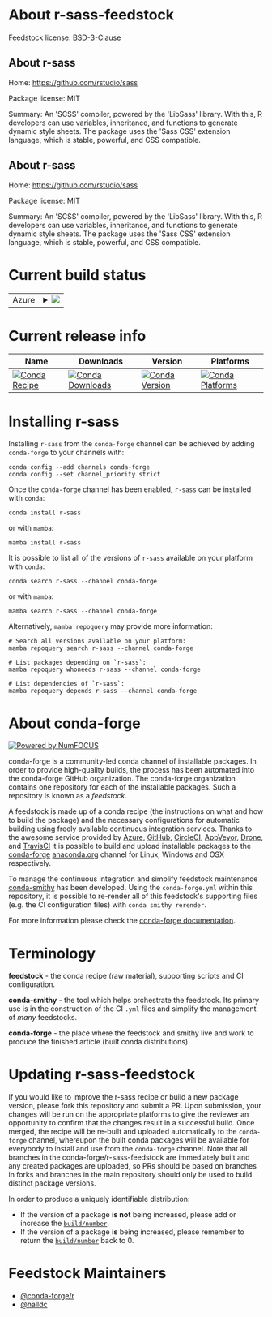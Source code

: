 About r-sass-feedstock
======================

Feedstock license: [BSD-3-Clause](https://github.com/conda-forge/r-sass-feedstock/blob/main/LICENSE.txt)


About r-sass
------------

Home: https://github.com/rstudio/sass

Package license: MIT

Summary: An 'SCSS' compiler, powered by the 'LibSass' library. With this, R developers can use variables, inheritance, and functions to generate dynamic style sheets. The package uses the 'Sass CSS' extension language, which is stable, powerful, and CSS compatible.

About r-sass
------------

Home: https://github.com/rstudio/sass

Package license: MIT

Summary: An 'SCSS' compiler, powered by the 'LibSass' library. With this, R developers can use variables, inheritance, and functions to generate dynamic style sheets. The package uses the 'Sass CSS' extension language, which is stable, powerful, and CSS compatible.

Current build status
====================


<table>
    
  <tr>
    <td>Azure</td>
    <td>
      <details>
        <summary>
          <a href="https://dev.azure.com/conda-forge/feedstock-builds/_build/latest?definitionId=8974&branchName=main">
            <img src="https://dev.azure.com/conda-forge/feedstock-builds/_apis/build/status/r-sass-feedstock?branchName=main">
          </a>
        </summary>
        <table>
          <thead><tr><th>Variant</th><th>Status</th></tr></thead>
          <tbody><tr>
              <td>linux_64_r_base4.2</td>
              <td>
                <a href="https://dev.azure.com/conda-forge/feedstock-builds/_build/latest?definitionId=8974&branchName=main">
                  <img src="https://dev.azure.com/conda-forge/feedstock-builds/_apis/build/status/r-sass-feedstock?branchName=main&jobName=linux&configuration=linux%20linux_64_r_base4.2" alt="variant">
                </a>
              </td>
            </tr><tr>
              <td>linux_64_r_base4.3</td>
              <td>
                <a href="https://dev.azure.com/conda-forge/feedstock-builds/_build/latest?definitionId=8974&branchName=main">
                  <img src="https://dev.azure.com/conda-forge/feedstock-builds/_apis/build/status/r-sass-feedstock?branchName=main&jobName=linux&configuration=linux%20linux_64_r_base4.3" alt="variant">
                </a>
              </td>
            </tr><tr>
              <td>linux_aarch64_r_base4.2</td>
              <td>
                <a href="https://dev.azure.com/conda-forge/feedstock-builds/_build/latest?definitionId=8974&branchName=main">
                  <img src="https://dev.azure.com/conda-forge/feedstock-builds/_apis/build/status/r-sass-feedstock?branchName=main&jobName=linux&configuration=linux%20linux_aarch64_r_base4.2" alt="variant">
                </a>
              </td>
            </tr><tr>
              <td>linux_aarch64_r_base4.3</td>
              <td>
                <a href="https://dev.azure.com/conda-forge/feedstock-builds/_build/latest?definitionId=8974&branchName=main">
                  <img src="https://dev.azure.com/conda-forge/feedstock-builds/_apis/build/status/r-sass-feedstock?branchName=main&jobName=linux&configuration=linux%20linux_aarch64_r_base4.3" alt="variant">
                </a>
              </td>
            </tr><tr>
              <td>linux_ppc64le_r_base4.2</td>
              <td>
                <a href="https://dev.azure.com/conda-forge/feedstock-builds/_build/latest?definitionId=8974&branchName=main">
                  <img src="https://dev.azure.com/conda-forge/feedstock-builds/_apis/build/status/r-sass-feedstock?branchName=main&jobName=linux&configuration=linux%20linux_ppc64le_r_base4.2" alt="variant">
                </a>
              </td>
            </tr><tr>
              <td>linux_ppc64le_r_base4.3</td>
              <td>
                <a href="https://dev.azure.com/conda-forge/feedstock-builds/_build/latest?definitionId=8974&branchName=main">
                  <img src="https://dev.azure.com/conda-forge/feedstock-builds/_apis/build/status/r-sass-feedstock?branchName=main&jobName=linux&configuration=linux%20linux_ppc64le_r_base4.3" alt="variant">
                </a>
              </td>
            </tr><tr>
              <td>osx_64_r_base4.2</td>
              <td>
                <a href="https://dev.azure.com/conda-forge/feedstock-builds/_build/latest?definitionId=8974&branchName=main">
                  <img src="https://dev.azure.com/conda-forge/feedstock-builds/_apis/build/status/r-sass-feedstock?branchName=main&jobName=osx&configuration=osx%20osx_64_r_base4.2" alt="variant">
                </a>
              </td>
            </tr><tr>
              <td>osx_64_r_base4.3</td>
              <td>
                <a href="https://dev.azure.com/conda-forge/feedstock-builds/_build/latest?definitionId=8974&branchName=main">
                  <img src="https://dev.azure.com/conda-forge/feedstock-builds/_apis/build/status/r-sass-feedstock?branchName=main&jobName=osx&configuration=osx%20osx_64_r_base4.3" alt="variant">
                </a>
              </td>
            </tr><tr>
              <td>osx_arm64_r_base4.2</td>
              <td>
                <a href="https://dev.azure.com/conda-forge/feedstock-builds/_build/latest?definitionId=8974&branchName=main">
                  <img src="https://dev.azure.com/conda-forge/feedstock-builds/_apis/build/status/r-sass-feedstock?branchName=main&jobName=osx&configuration=osx%20osx_arm64_r_base4.2" alt="variant">
                </a>
              </td>
            </tr><tr>
              <td>osx_arm64_r_base4.3</td>
              <td>
                <a href="https://dev.azure.com/conda-forge/feedstock-builds/_build/latest?definitionId=8974&branchName=main">
                  <img src="https://dev.azure.com/conda-forge/feedstock-builds/_apis/build/status/r-sass-feedstock?branchName=main&jobName=osx&configuration=osx%20osx_arm64_r_base4.3" alt="variant">
                </a>
              </td>
            </tr><tr>
              <td>win_64</td>
              <td>
                <a href="https://dev.azure.com/conda-forge/feedstock-builds/_build/latest?definitionId=8974&branchName=main">
                  <img src="https://dev.azure.com/conda-forge/feedstock-builds/_apis/build/status/r-sass-feedstock?branchName=main&jobName=win&configuration=win%20win_64_" alt="variant">
                </a>
              </td>
            </tr>
          </tbody>
        </table>
      </details>
    </td>
  </tr>
</table>

Current release info
====================

| Name | Downloads | Version | Platforms |
| --- | --- | --- | --- |
| [![Conda Recipe](https://img.shields.io/badge/recipe-r--sass-green.svg)](https://anaconda.org/conda-forge/r-sass) | [![Conda Downloads](https://img.shields.io/conda/dn/conda-forge/r-sass.svg)](https://anaconda.org/conda-forge/r-sass) | [![Conda Version](https://img.shields.io/conda/vn/conda-forge/r-sass.svg)](https://anaconda.org/conda-forge/r-sass) | [![Conda Platforms](https://img.shields.io/conda/pn/conda-forge/r-sass.svg)](https://anaconda.org/conda-forge/r-sass) |

Installing r-sass
=================

Installing `r-sass` from the `conda-forge` channel can be achieved by adding `conda-forge` to your channels with:

```
conda config --add channels conda-forge
conda config --set channel_priority strict
```

Once the `conda-forge` channel has been enabled, `r-sass` can be installed with `conda`:

```
conda install r-sass
```

or with `mamba`:

```
mamba install r-sass
```

It is possible to list all of the versions of `r-sass` available on your platform with `conda`:

```
conda search r-sass --channel conda-forge
```

or with `mamba`:

```
mamba search r-sass --channel conda-forge
```

Alternatively, `mamba repoquery` may provide more information:

```
# Search all versions available on your platform:
mamba repoquery search r-sass --channel conda-forge

# List packages depending on `r-sass`:
mamba repoquery whoneeds r-sass --channel conda-forge

# List dependencies of `r-sass`:
mamba repoquery depends r-sass --channel conda-forge
```


About conda-forge
=================

[![Powered by
NumFOCUS](https://img.shields.io/badge/powered%20by-NumFOCUS-orange.svg?style=flat&colorA=E1523D&colorB=007D8A)](https://numfocus.org)

conda-forge is a community-led conda channel of installable packages.
In order to provide high-quality builds, the process has been automated into the
conda-forge GitHub organization. The conda-forge organization contains one repository
for each of the installable packages. Such a repository is known as a *feedstock*.

A feedstock is made up of a conda recipe (the instructions on what and how to build
the package) and the necessary configurations for automatic building using freely
available continuous integration services. Thanks to the awesome service provided by
[Azure](https://azure.microsoft.com/en-us/services/devops/), [GitHub](https://github.com/),
[CircleCI](https://circleci.com/), [AppVeyor](https://www.appveyor.com/),
[Drone](https://cloud.drone.io/welcome), and [TravisCI](https://travis-ci.com/)
it is possible to build and upload installable packages to the
[conda-forge](https://anaconda.org/conda-forge) [anaconda.org](https://anaconda.org/)
channel for Linux, Windows and OSX respectively.

To manage the continuous integration and simplify feedstock maintenance
[conda-smithy](https://github.com/conda-forge/conda-smithy) has been developed.
Using the ``conda-forge.yml`` within this repository, it is possible to re-render all of
this feedstock's supporting files (e.g. the CI configuration files) with ``conda smithy rerender``.

For more information please check the [conda-forge documentation](https://conda-forge.org/docs/).

Terminology
===========

**feedstock** - the conda recipe (raw material), supporting scripts and CI configuration.

**conda-smithy** - the tool which helps orchestrate the feedstock.
                   Its primary use is in the construction of the CI ``.yml`` files
                   and simplify the management of *many* feedstocks.

**conda-forge** - the place where the feedstock and smithy live and work to
                  produce the finished article (built conda distributions)


Updating r-sass-feedstock
=========================

If you would like to improve the r-sass recipe or build a new
package version, please fork this repository and submit a PR. Upon submission,
your changes will be run on the appropriate platforms to give the reviewer an
opportunity to confirm that the changes result in a successful build. Once
merged, the recipe will be re-built and uploaded automatically to the
`conda-forge` channel, whereupon the built conda packages will be available for
everybody to install and use from the `conda-forge` channel.
Note that all branches in the conda-forge/r-sass-feedstock are
immediately built and any created packages are uploaded, so PRs should be based
on branches in forks and branches in the main repository should only be used to
build distinct package versions.

In order to produce a uniquely identifiable distribution:
 * If the version of a package **is not** being increased, please add or increase
   the [``build/number``](https://docs.conda.io/projects/conda-build/en/latest/resources/define-metadata.html#build-number-and-string).
 * If the version of a package **is** being increased, please remember to return
   the [``build/number``](https://docs.conda.io/projects/conda-build/en/latest/resources/define-metadata.html#build-number-and-string)
   back to 0.

Feedstock Maintainers
=====================

* [@conda-forge/r](https://github.com/conda-forge/r/)
* [@halldc](https://github.com/halldc/)

